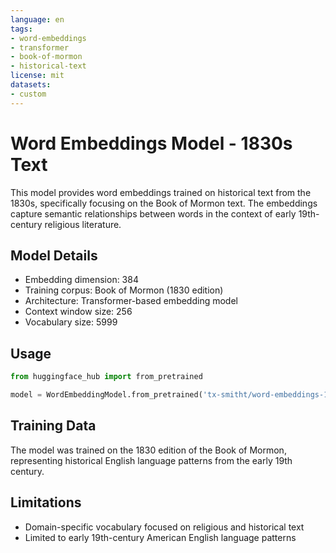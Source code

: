 ```yaml
---
language: en
tags:
- word-embeddings
- transformer
- book-of-mormon
- historical-text
license: mit
datasets:
- custom
---
```


# Word Embeddings Model - 1830s Text

This model provides word embeddings trained on historical text from the 1830s, specifically focusing on the Book of Mormon text. The embeddings capture semantic relationships between words in the context of early 19th-century religious literature.

## Model Details

- Embedding dimension: 384
- Training corpus: Book of Mormon (1830 edition)
- Architecture: Transformer-based embedding model
- Context window size: 256
- Vocabulary size: 5999

## Usage

```python
from huggingface_hub import from_pretrained

model = WordEmbeddingModel.from_pretrained('tx-smitht/word-embeddings-1830')
```

## Training Data

The model was trained on the 1830 edition of the Book of Mormon, representing historical English language patterns from the early 19th century.

## Limitations

- Domain-specific vocabulary focused on religious and historical text
- Limited to early 19th-century American English language patterns